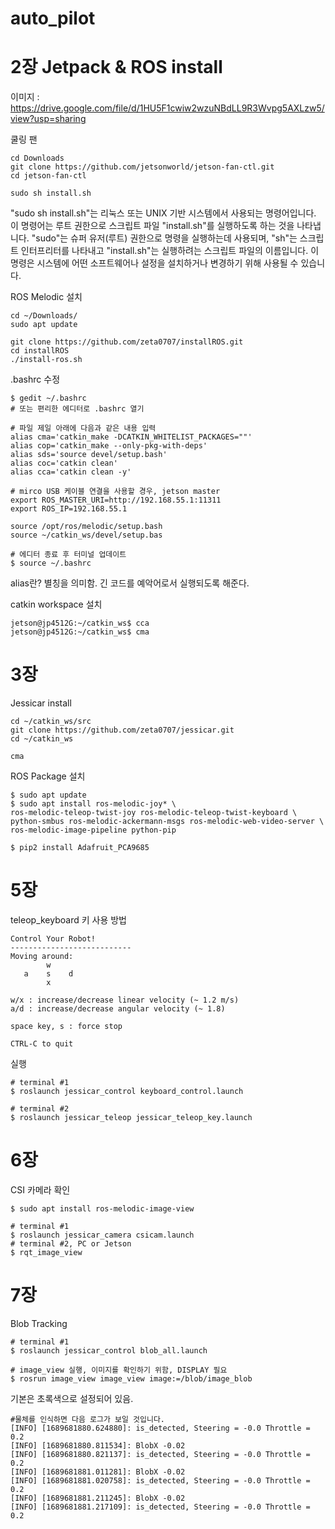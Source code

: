 # auto_pilot
# 2장 Jetpack & ROS install

이미지 : https://drive.google.com/file/d/1HU5F1cwiw2wzuNBdLL9R3Wvpg5AXLzw5/view?usp=sharing

쿨링 팬
~~~shell
cd Downloads
git clone https://github.com/jetsonworld/jetson-fan-ctl.git
cd jetson-fan-ctl

sudo sh install.sh
~~~

"sudo sh install.sh"는 리눅스 또는 UNIX 기반 시스템에서 사용되는 명령어입니다. 이 명령어는 루트 권한으로 스크립트 파일 "install.sh"를 실행하도록 하는 것을 나타냅니다. "sudo"는 슈퍼 유저(루트) 권한으로 명령을 실행하는데 사용되며, "sh"는 스크립트 인터프리터를 나타내고 "install.sh"는 실행하려는 스크립트 파일의 이름입니다. 이 명령은 시스템에 어떤 소프트웨어나 설정을 설치하거나 변경하기 위해 사용될 수 있습니다.

ROS Melodic 설치

~~~shell
cd ~/Downloads/
sudo apt update

git clone https://github.com/zeta0707/installROS.git
cd installROS
./install-ros.sh
~~~

.bashrc 수정

~~~shell
$ gedit ~/.bashrc 
# 또는 편리한 에디터로 .bashrc 열기

# 파일 제일 아래에 다음과 같은 내용 입력
alias cma='catkin_make -DCATKIN_WHITELIST_PACKAGES=""'
alias cop='catkin_make --only-pkg-with-deps'
alias sds='source devel/setup.bash'
alias coc='catkin clean'
alias cca='catkin clean -y'

# mirco USB 케이블 연결을 사용할 경우, jetson master
export ROS_MASTER_URI=http://192.168.55.1:11311
export ROS_IP=192.168.55.1

source /opt/ros/melodic/setup.bash
source ~/catkin_ws/devel/setup.bas

# 에디터 종료 후 터미널 업데이트
$ source ~/.bashrc
~~~

alias란? 별칭을 의미함. 긴 코드를 예악어로서 실행되도록 해준다.

catkin workspace 설치

~~~shell
jetson@jp4512G:~/catkin_ws$ cca
jetson@jp4512G:~/catkin_ws$ cma
~~~

# 3장

Jessicar install

~~~shell
cd ~/catkin_ws/src
git clone https://github.com/zeta0707/jessicar.git
cd ~/catkin_ws

cma
~~~

ROS Package 설치

~~~shell
$ sudo apt update
$ sudo apt install ros-melodic-joy* \
ros-melodic-teleop-twist-joy ros-melodic-teleop-twist-keyboard \
python-smbus ros-melodic-ackermann-msgs ros-melodic-web-video-server \
ros-melodic-image-pipeline python-pip

$ pip2 install Adafruit_PCA9685
~~~

# 5장

teleop_keyboard 키 사용 방법

~~~shell
Control Your Robot!
---------------------------
Moving around:
        w
   a    s    d
        x

w/x : increase/decrease linear velocity (~ 1.2 m/s)
a/d : increase/decrease angular velocity (~ 1.8)

space key, s : force stop

CTRL-C to quit
~~~

실행

~~~shell
# terminal #1
$ roslaunch jessicar_control keyboard_control.launch

# terminal #2
$ roslaunch jessicar_teleop jessicar_teleop_key.launch
~~~

# 6장

CSI 카메라 확인

~~~shell
$ sudo apt install ros-melodic-image-view
~~~

~~~shell
# terminal #1
$ roslaunch jessicar_camera csicam.launch
# terminal #2, PC or Jetson
$ rqt_image_view
~~~

# 7장

Blob Tracking

~~~shell
# terminal #1
$ roslaunch jessicar_control blob_all.launch

# image_view 실행, 이미지를 확인하기 위함, DISPLAY 필요
$ rosrun image_view image_view image:=/blob/image_blob
~~~

기본은 초록색으로 설정되어 있음.

~~~shell
#물체를 인식하면 다음 로그가 보일 것입니다.
[INFO] [1689681880.624880]: is_detected, Steering = -0.0 Throttle = 0.2
[INFO] [1689681880.811534]: BlobX -0.02
[INFO] [1689681880.821137]: is_detected, Steering = -0.0 Throttle = 0.2
[INFO] [1689681881.011281]: BlobX -0.02
[INFO] [1689681881.020758]: is_detected, Steering = -0.0 Throttle = 0.2
[INFO] [1689681881.211245]: BlobX -0.02
[INFO] [1689681881.217109]: is_detected, Steering = -0.0 Throttle = 0.2
~~~
